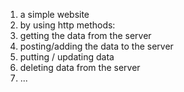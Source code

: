 1. a simple website
1. by using http methods:
1. getting the data from the server
1. posting/adding the data to the server
1. putting / updating data 
1. deleting data from the server
1. ...
